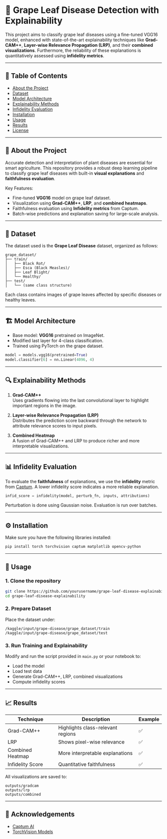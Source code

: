 # 🍇 Grape Leaf Disease Detection with Explainability

This project aims to classify grape leaf diseases using a fine-tuned VGG16 model, enhanced with state-of-the-art explainability techniques like **Grad-CAM++**, **Layer-wise Relevance Propagation (LRP)**, and their **combined visualizations**. Furthermore, the reliability of these explanations is quantitatively assessed using **infidelity metrics**.

---

## 📌 Table of Contents
- [About the Project](#about-the-project)
- [Dataset](#dataset)
- [Model Architecture](#model-architecture)
- [Explainability Methods](#explainability-methods)
- [Infidelity Evaluation](#infidelity-evaluation)
- [Installation](#installation)
- [Usage](#usage)
- [Results](#results)
- [License](#license)

---

## 🧠 About the Project

Accurate detection and interpretation of plant diseases are essential for smart agriculture. This repository provides a robust deep learning pipeline to classify grape leaf diseases with built-in **visual explanations** and **faithfulness evaluation**.

Key Features:
- Fine-tuned **VGG16** model on grape leaf dataset.
- Visualization using **Grad-CAM++**, **LRP**, and **combined heatmaps**.
- Faithfulness evaluation using **Infidelity metrics** from Captum.
- Batch-wise predictions and explanation saving for large-scale analysis.

---

## 🌿 Dataset

The dataset used is the **Grape Leaf Disease** dataset, organized as follows:
```
grape_dataset/
├── train/
│   ├── Black Rot/
│   ├── Esca (Black Measles)/
│   ├── Leaf Blight/
│   └── Healthy/
├── test/
│   └── (same class structure)
```

Each class contains images of grape leaves affected by specific diseases or healthy leaves.

---

## 🏗️ Model Architecture

- Base model: **VGG16** pretrained on ImageNet.
- Modified last layer for 4-class classification.
- Trained using PyTorch on the grape dataset.

```python
model = models.vgg16(pretrained=True)
model.classifier[6] = nn.Linear(4096, 4)
```

---

## 🔍 Explainability Methods

1. **Grad-CAM++**  
   Uses gradients flowing into the last convolutional layer to highlight important regions in the image.

2. **Layer-wise Relevance Propagation (LRP)**  
   Distributes the prediction score backward through the network to attribute relevance scores to input pixels.

3. **Combined Heatmap**  
   A fusion of Grad-CAM++ and LRP to produce richer and more interpretable visualizations.

---

## 📊 Infidelity Evaluation

To evaluate the **faithfulness** of explanations, we use the **infidelity** metric from [Captum](https://captum.ai/). A lower infidelity score indicates a more reliable explanation.

```python
infid_score = infidelity(model, perturb_fn, inputs, attributions)
```

Perturbation is done using Gaussian noise. Evaluation is run over batches.

---

## ⚙️ Installation

Make sure you have the following libraries installed:

```bash
pip install torch torchvision captum matplotlib opencv-python
```

---

## 🚀 Usage

### 1. Clone the repository
```bash
git clone https://github.com/yourusername/grape-leaf-disease-explainability.git
cd grape-leaf-disease-explainability
```

### 2. Prepare Dataset

Place the dataset under:

```
/kaggle/input/grape-disease/grape_dataset/train
/kaggle/input/grape-disease/grape_dataset/test
```

### 3. Run Training and Explainability
Modify and run the script provided in `main.py` or your notebook to:
- Load the model
- Load test data
- Generate Grad-CAM++, LRP, combined visualizations
- Compute infidelity scores

---

## 📈 Results

| Technique       | Description                     | Example |
|----------------|----------------------------------|---------|
| Grad-CAM++      | Highlights class-relevant regions | ✅       |
| LRP             | Shows pixel-wise relevance       | ✅       |
| Combined Heatmap| More interpretable explanations  | ✅       |
| Infidelity Score| Quantitative faithfulness        | ✅       |

All visualizations are saved to:
```
outputs/gradcam
outputs/lrp
outputs/combined
```


---

## 🙌 Acknowledgements

- [Captum AI](https://captum.ai/)
- [TorchVision Models](https://pytorch.org/vision/stable/models.html)
